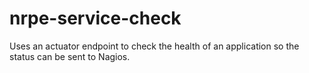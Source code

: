 # nrpe-service-check
Uses an actuator endpoint to check the health of an application so the status can be sent to Nagios.
